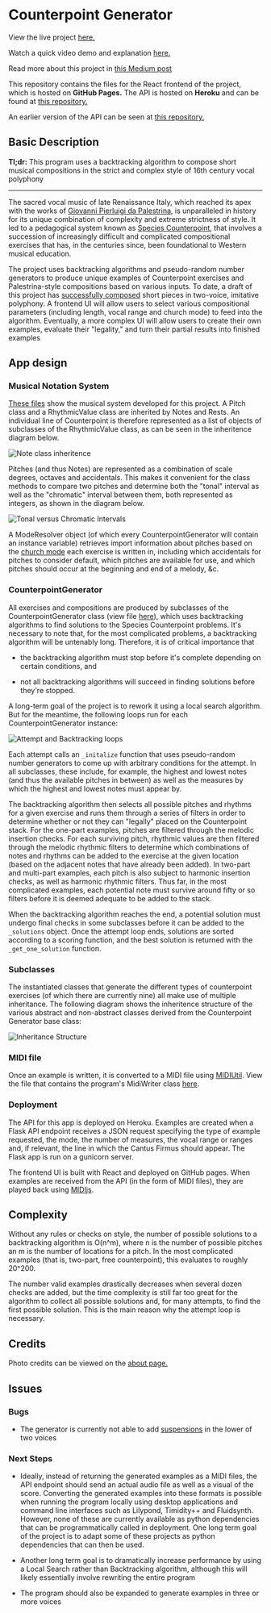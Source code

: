 # Counterpoint Generator

View the live project [here.](https://zalmankelber.github.io/Counterpoint-frontend)

Watch a quick video demo and explanation [here.](https://www.youtube.com/watch?v=WRb-gmUWNR0&feature=youtu.be)

Read more about this project in [this Medium post](https://alexkelber.medium.com/using-a-backtracking-algorithm-to-generate-two-part-imitative-polyphony-in-the-style-of-palestrina-41dac93023b0)

This repository contains the files for the React frontend of the project, which is hosted on **GitHub Pages.** The API is hosted on **Heroku** and can be found at [this repository.](https://github.com/ZalmanKelber/Counterpoint-server)

An earlier version of the API can be seen at [this repository.](https://github.com/ZalmanKelber/Counterpoint)

## Basic Description 

**Tl;dr:** This program uses a backtracking algorithm to compose short musical compositions in the strict and complex style of 16th century vocal polyphony

----

The sacred vocal music of late Renaissance Italy, which reached its apex with the works of [Giovanni Pierluigi da Palestrina](https://en.wikipedia.org/wiki/Giovanni_Pierluigi_da_Palestrina), is unparalleled in history for its unique combination of complexity and extreme strictness of style.  It led to a pedagogical system known as [Species Counterpoint](https://en.wikipedia.org/wiki/Counterpoint), that involves a succession of increasingly difficult and complicated compositional exercises that has, in the centuries since, been foundational to Western musical education.

The project uses backtracking algorithms and pseudo-random number generators to produce unique examples of Counterpoint exercises and Palestrina-style compositions based on various inputs.  To date, a draft of this project has [successfully composed](https://zalmankelber.github.io/Counterpoint/) short pieces in two-voice, imitative polyphony.  A frontend UI will allow users to select various compositional parameters (including length, vocal range and church mode) to feed into the algorithm.  Eventually, a more complex UI will allow users to create their own examples, evaluate their "legality," and turn their partial results into finished examples

## App design 

### Musical Notation System 

[These files](https://github.com/ZalmanKelber/Counterpoint-server/tree/main/notation_system) show the musical system developed for this project.  A Pitch class and a RhythmicValue class are inherited by Notes and Rests.  An individual line of Counterpoint is therefore represented as a list of objects of subclasses of the RhythmicValue class, as can be seen in the inheritence diagram below.

![Note class inheritence](readmeImages/NoteClassInheritence.png)

Pitches (and thus Notes) are represented as a combination of scale degrees, octaves and accidentals.  This makes it convenient for the class methods to compare two pitches and determine both the "tonal" interval as well as the "chromatic" interval between them, both represented as integers, as shown in the diagram below.

![Tonal versus Chromatic Intervals](readmeImages/Intervals.png)

A ModeResolver object (of which every CounterpointGenerator will contain an instance variable) retrieves import information about pitches based on the [church mode](https://en.wikipedia.org/wiki/Mode_(music)) each exercise is written in, including which accidentals for pitches to consider default, which pitches are available for use, and which pitches should occur at the beginning and end of a melody, &c.

### CounterpointGenerator 

All exercises and compositions are produced by subclasses of the CounterpointGenerator class (view file [here](https://github.com/ZalmanKelber/Counterpoint-server/blob/main/counterpoint_generator/base_class.py)), which uses backtracking algorithms to find solutions to the Species Counterpoint problems.  It's necessary to note that, for the most complicated problems, a backtracking algorithm will be untenably long.  Therefore, it is of critical importance that  

* the backtracking algorithm must stop before it's complete depending on certain conditions, and 

* not all backtracking algorithms will succeed in finding solutions before they're stopped.

A long-term goal of the project is to rework it using a local search algorithm.  But for the meantime, the following loops run for each CounterpointGenerator instance:

![Attempt and Backtracking loops](readmeImages/AttemptLoop.png)

Each attempt calls an `_initalize` function that uses pseudo-random number generators to come up with arbitrary conditions for the attempt.  In all subclasses, these include, for example, the highest and lowest notes (and thus the available pitches in between) as well as the measures by which the highest and lowest notes must appear by.  

The backtracking algorithm then selects all possible pitches and rhythms for a given exercise and runs them through a series of filters in order to determine whether or not they can "legally" placed on the Counterpoint stack.  For the one-part examples, pitches are filtered through the melodic insertion checks.  For each surviving pitch, rhythmic values are then filtered through the melodic rhythmic filters to determine which combinations of notes and rhythms can be added to the exercise at the given location (based on the adjacent notes that have already been added).  In two-part and multi-part examples, each pitch is also subject to harmonic insertion checks, as well as harmonic rhythmic filters.  Thus far, in the most complicated examples, each potential note must survive around fifty or so filters before it is deemed adequate to be added to the stack.

When the backtracking algorithm reaches the end, a potential solution must undergo final checks in some subclasses before it can be added to the `_solutions` object.  Once the attempt loop ends, solutions are sorted according to a scoring function, and the best solution is returned with the `_get_one_solution` function.

### Subclasses 

The instantiated classes that generate the different types of counterpoint exercises (of which there are currently nine) all make use of multiple inheritance.  The following diagram shows the inheritence structure of the various abstract and non-abstract classes derived from the Counterpoint Generator base class:

![Inheritance Structure](readmeImages/InheritanceChart.png)

### MIDI file 

Once an example is written, it is converted to a MIDI file using [MIDIUtil](https://pypi.org/project/MIDIUtil/).  View the file that contains the program's MidiWriter class [here](https://github.com/ZalmanKelber/Counterpoint-server/blob/main/midi/midi_writer.py).

### Deployment 

The API for this app is deployed on Heroku.  Examples are created when a Flask API endpoint receives a JSON request specifying the type of example requested, the mode, the number of measures, the vocal range or ranges and, if relevant, the line in which the Cantus Firmus should appear.  The Flask app is run on a gunicorn server.

The frontend UI is built with React and deployed on GitHub pages.  When examples are received from the API (in the form of MIDI files), they are played back using [MIDIjs](https://www.midijs.net/).

## Complexity 

Without any rules or checks on style, the number of possible solutions to a backtracking algorithm is O(n^m), where n is the number of possible pitches an m is the number of locations for a pitch.  In the most complicated examples (that is, two-part, free counterpoint), this evaluates to roughly 20^200.  

The number valid examples drastically decreases when several dozen checks are added, but the time complexity is still far too great for the algorithm to collect all possible solutions and, for many attempts, to find the first possible solution.  This is the main reason why the attempt loop is necessary.

## Credits 

Photo credits can be viewed on the [about page.](https://zalmankelber.github.io/Counterpoint-frontend/#/about)

## Issues 

### Bugs 

* The generator is currently not able to add [suspensions](https://en.wikipedia.org/wiki/Nonchord_tone#Suspension) in the lower of two voices

### Next Steps 

* Ideally, instead of returning the generated examples as a MIDI files, the API endpoint should send an actual audio file as well as a visual of the score.  Converting the generated examples into these formats is possible when running the program locally using desktop applications and command line interfaces such as Lilypond, Timidity++ and Fluidsynth.  However, none of these are currently available as python dependencies that can be programmatically called in deployment.  One long term goal of the project is to adapt some of these projects as python dependencies that can then be used.

* Another long term goal is to dramatically increase performance by using a Local Search rather than Backtracking algorithm, although this will likely essentially involve rewriting the entire program

* The program should also be expanded to generate examples in three or more voices







